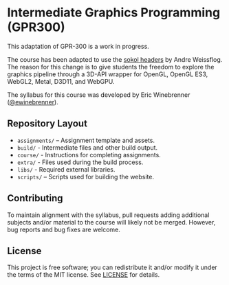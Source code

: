 # Intermediate Graphics Programming (GPR300)

This adaptation of GPR-300 is a work in progress.

The course has been adapted to use the [sokol headers](https://github.com/floooh/sokol) by Andre Weissflog. The reason for this change is to give students the freedom to explore the graphics pipeline through a 3D-API wrapper for OpenGL, OpenGL ES3, WebGL2, Metal, D3D11, and WebGPU.

The syllabus for this course was developed by Eric Winebrenner ([@ewinebrenner](https://github.com/ewinebrenner)).


## Repository Layout

*   `assignments/` – Assignment template and assets.
*   `build/` - Intermediate files and other build output. 
*   `course/` - Instructions for completing assignments.
*   `extra/` - Files used during the build process.
*   `libs/` - Required external libraries.
*   `scripts/` – Scripts used for building the website.


## Contributing

To maintain alignment with the syllabus, pull requests adding additional subjects and/or material to the course will likely not be merged. However, bug reports and bug fixes are welcome.


## License

This project is free software; you can redistribute it and/or modify it under
the terms of the MIT license.
See [LICENSE](LICENSE) for details.
